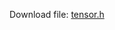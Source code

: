 
Download file: [tensor.h](btas/btas/tensor.h)

<pre><code>
<div data-file="btas/btas/tensor.h"></div>
</code></pre>
